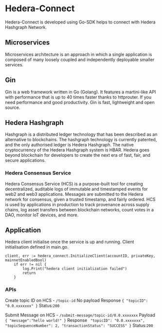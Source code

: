 # Hedera-Connect #

Hedera-Connect is developed using Go-SDK helps to connect with Hedera Hashgraph Network.
## Microservices ##
Microservices architecture is an approach in which a single application is composed of many loosely coupled and independently deployable smaller services.
## Gin ##
Gin is a web framework written in Go (Golang). It features a martini-like API with performance that is up to 40 times faster thanks to httprouter. If you need performance and good productivity. Gin is fast, lightweight and open source.
## Hedera Hashgraph ## 
Hashgraph is a distributed ledger technology that has been described as an alternative to blockchains. The hashgraph technology is currently patented, and the only authorised ledger is Hedera Hashgraph. The native cryptocurrency of the Hedera Hashgraph system is HBAR.
Hedera goes beyond blockchain for developers to create the next era of fast, fair, and secure applications.
### Hedera Consensus Service ###
Hedera Consensus Service (HCS) is a purpose-built tool for creating decentralized, auditable logs of immutable and timestamped events for web2 and web3 applications. Messages are submitted to the Hedera network for consensus, given a trusted timestamp, and fairly ordered. HCS is used by applications in production to track provenance across supply chains, log asset transfers between blockchain networks, count votes in a DAO, monitor IoT devices, and more.
## Application ##
Hedera client initialise once the service is up and running. Client initialisation defined in main.go. 
```
client, err := hedera_connect.InitializeClient(accountID, privateKey, mainnetEnabledBool)
	if err != nil {
		log.Print("hedera client initialization failed")
		return
	}
  ```
 ### APIs ###
 Create topic ID on HCS - ```/topic-id``` 
 No payload 
 Response ```{
	"topicID": "0.0.xxxxxxx"
}```
Status:```200```
 
 Submit Message on HCS - ```/submit-message/topic-id/0.0.xxxxxxx```
 Payload ```{
	"message":"hello world!"
}```
Response ```
	"topicID": "0.0.xxxxxxx",
	"topicSequenceNumber": 2,
	"transactionStatus": "SUCCESS"
}```
Status:```200```
